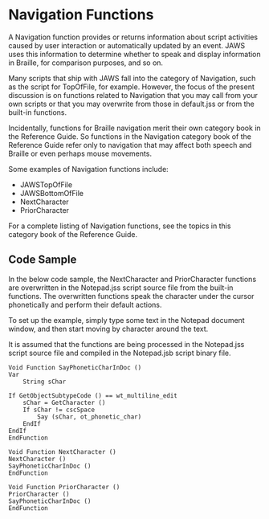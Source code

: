 # Navigation Functions

A Navigation function provides or returns information about script
activities caused by user interaction or automatically updated by an
event. JAWS uses this information to determine whether to speak and
display information in Braille, for comparison purposes, and so on.

Many scripts that ship with JAWS fall into the category of Navigation,
such as the script for TopOfFile, for example. However, the focus of the
present discussion is on functions related to Navigation that you may
call from your own scripts or that you may overwrite from those in
default.jss or from the built-in functions.

Incidentally, functions for Braille navigation merit their own category
book in the Reference Guide. So functions in the Navigation category
book of the Reference Guide refer only to navigation that may affect
both speech and Braille or even perhaps mouse movements.

Some examples of Navigation functions include:

- JAWSTopOfFile
- JAWSBottomOfFile
- NextCharacter
- PriorCharacter

For a complete listing of Navigation functions, see the topics in this
category book of the Reference Guide.

## Code Sample

In the below code sample, the NextCharacter and PriorCharacter functions
are overwritten in the Notepad.jss script source file from the built-in
functions. The overwritten functions speak the character under the
cursor phonetically and perform their default actions.

To set up the example, simply type some text in the Notepad document
window, and then start moving by character around the text.

It is assumed that the functions are being processed in the Notepad.jss
script source file and compiled in the Notepad.jsb script binary file.

    Void Function SayPhoneticCharInDoc ()
    Var
        String sChar

    If GetObjectSubtypeCode () == wt_multiline_edit
        sChar = GetCharacter ()
        If sChar != cscSpace
            Say (sChar, ot_phonetic_char)
        EndIf
    EndIf
    EndFunction

    Void Function NextCharacter ()
    NextCharacter ()
    SayPhoneticCharInDoc ()
    EndFunction

    Void Function PriorCharacter ()
    PriorCharacter ()
    SayPhoneticCharInDoc ()
    EndFunction

